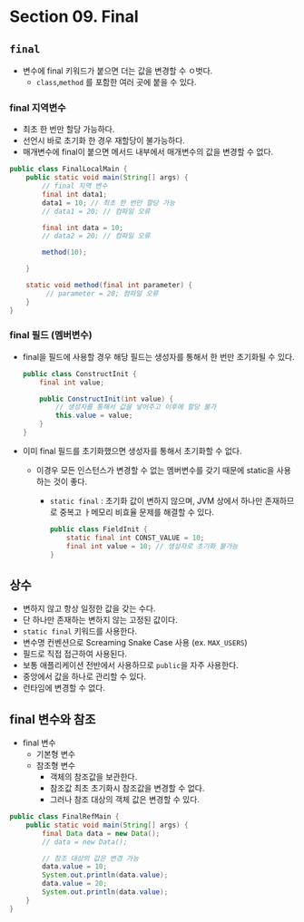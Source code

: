 # Section 09. Final

## `final`

- 변수에 final 키워드가 붙으면 더는 값을 변경할 수 ㅇ벗다.
    - `class`,`method` 를 포함한 여러 곳에 붙을 수 있다.

### final 지역변수

- 최초 한 번만 할당 가능하다.
- 선언시 바로 초기화 한 경우 재할당이 불가능하다.
- 매개변수에 final이 붙으면 메서드 내부에서 매개변수의 값을 변경할 수 없다.

```java
public class FinalLocalMain {
    public static void main(String[] args) {
        // final 지역 변수
        final int data1;
        data1 = 10; // 최초 한 번만 할당 가능
        // data1 = 20; // 컴파일 오류

        final int data = 10;
        // data2 = 20; // 컴파일 오류

        method(10);

    }

    static void method(final int parameter) {
         // parameter = 20; 컴파일 오류
    }
}

```

### final 필드 (멤버변수)

- final을 필드에 사용할 경우 해당 필드는 생성자를 통해서 한 번만 초기화될 수 있다.

    ```java
    public class ConstructInit {
        final int value;
    
        public ConstructInit(int value) {
            // 생성자를 통해서 값을 넣어주고 이후에 할당 불가
            this.value = value;
        }
    }
    
    ```

- 이미 final 필드를 초기화했으면 생성자를 통해서 초기화할 수 없다.
    - 이경우 모든 인스턴스가 변경할 수 없는 멤버변수를 갖기 때문에 static을 사용하는 것이 좋다.
        - `static final` : 초기화 값이 변하지 않으며, JVM 상에서 하나만 존재하므로 중복고 ㅏ메모리 비효율 문제를 해결할 수 있다.

            ```java
            public class FieldInit {
                static final int CONST_VALUE = 10;
                final int value = 10; // 생성자로 초기화 불가능
            }
            ```


## 상수

- 변하지 않고 항상 일정한 값을 갖는 수다.
- 단 하나만 존재하는 변하지 않는 고정된 값이다.
- `static final` 키워드를 사용한다.
- 변수명 컨벤션으로 Screaming Snake Case 사용 (ex. `MAX_USERS`)
- 필드로 직접 접근하여 사용된다.
- 보통 애플리케이션 전반에서 사용하므로 `public`을 자주 사용한다.
- 중앙에서 값을 하나로 관리할 수 있다.
- 런타임에 변경할 수 없다.

## final 변수와 참조

- final 변수
    - 기본형 변수
    - 참조형 변수
        - 객체의 참조값을 보관한다.
        - 참조값 최초 초기화시 참조값을 변경할 수 없다.
        - 그러나 참조 대상의 객체 값은 변경할 수 있다.

```java
public class FinalRefMain {
    public static void main(String[] args) {
        final Data data = new Data();
        // data = new Data();

        // 참조 대상의 값은 변경 가능
        data.value = 10;
        System.out.println(data.value);
        data.value = 20;
        System.out.println(data.value);
    }
}

```